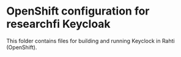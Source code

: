 # OpenShift configuration for researchfi Keycloak

This folder contains files for building and running Keyclock in Rahti (OpenShift).